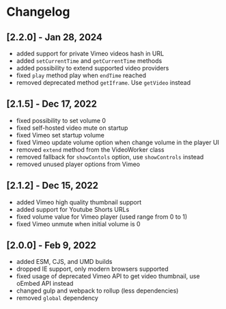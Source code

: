 # Changelog

## [2.2.0] - Jan 28, 2024

- added support for private Vimeo videos hash in URL
- added `setCurrentTime` and `getCurrentTime` methods
- added possibility to extend supported video providers
- fixed `play` method play when `endTime` reached
- removed deprecated method `getIframe`. Use `getVideo` instead

## [2.1.5] - Dec 17, 2022

- fixed possibility to set volume 0
- fixed self-hosted video mute on startup
- fixed Vimeo set startup volume
- fixed Vimeo update volume option when change volume in the player UI
- removed `extend` method from the VideoWorker class
- removed fallback for `showContols` option, use `showControls` instead
- removed unused player options from Vimeo

## [2.1.2] - Dec 15, 2022

- added Vimeo high quality thumbnail support
- added support for Youtube Shorts URLs
- fixed volume value for Vimeo player (used range from 0 to 1)
- fixed Vimeo unmute when initial volume is 0

## [2.0.0] - Feb 9, 2022

- added ESM, CJS, and UMD builds
- dropped IE support, only modern browsers supported
- fixed usage of deprecated Vimeo API to get video thumbnail, use oEmbed API instead
- changed gulp and webpack to rollup (less dependencies)
- removed `global` dependency
